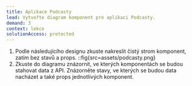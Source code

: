 ```yaml
---
title: Aplikace Podcasty
lead: Vytvořte diagram komponent pro aplikaci Podcasty.
demand: 3
context: lekce
solutionAccess: protected
---
```


1.  Podle následujícího designu zkuste nakreslit čistý strom komponent, zatím bez stavů a props.
    ::fig{src=assets/podcasty.png}
1.  Zkuste do diagramu znázornit, ve kterých komponentách se budou stahovat data z API. Znázorněte stavy, ve kterých se budou data nacházet a také props jednotlivých komponent.
